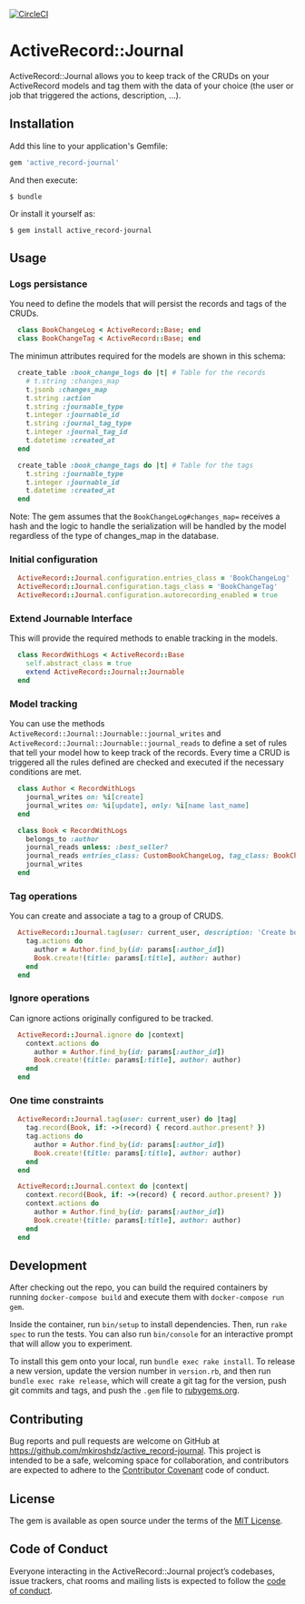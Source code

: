 [![CircleCI](https://circleci.com/gh/mkiroshdz/active_record-journal/tree/main.svg?style=svg)](https://circleci.com/gh/mkiroshdz/active_record-journal/tree/main)

# ActiveRecord::Journal

ActiveRecord::Journal allows you to keep track of the CRUDs on your ActiveRecord models and tag them with the data of your choice (the user or job that triggered the actions, description, ...).

## Installation

Add this line to your application's Gemfile:

```ruby
gem 'active_record-journal'
```

And then execute:

    $ bundle

Or install it yourself as:

    $ gem install active_record-journal


## Usage

### Logs persistance

You need to define the models that will persist the records and tags of the CRUDs.

```ruby
  class BookChangeLog < ActiveRecord::Base; end
  class BookChangeTag < ActiveRecord::Base; end
```

The minimun attributes required for the models are shown in this schema: 

```ruby
  create_table :book_change_logs do |t| # Table for the records
    # t.string :changes_map 
    t.jsonb :changes_map
    t.string :action
    t.string :journable_type
    t.integer :journable_id
    t.string :journal_tag_type
    t.integer :journal_tag_id
    t.datetime :created_at
  end

  create_table :book_change_tags do |t| # Table for the tags
    t.string :journable_type
    t.integer :journable_id
    t.datetime :created_at
  end
```

Note: The gem assumes that the `BookChangeLog#changes_map=` receives a hash and the logic to handle the serialization will be handled by the model regardless of the type of changes_map in the database.

### Initial configuration

```ruby
  ActiveRecord::Journal.configuration.entries_class = 'BookChangeLog'
  ActiveRecord::Journal.configuration.tags_class = 'BookChangeTag'
  ActiveRecord::Journal.configuration.autorecording_enabled = true
```

### Extend Journable Interface

This will provide the required methods to enable tracking in the models.

```ruby
  class RecordWithLogs < ActiveRecord::Base
    self.abstract_class = true
    extend ActiveRecord::Journal::Journable
  end
```

### Model tracking

You can use the methods `ActiveRecord::Journal::Journable::journal_writes` and `ActiveRecord::Journal::Journable::journal_reads` to define a set of rules that tell your model how to keep track of the records. Every time a CRUD is triggered all the rules defined are checked and executed if the necessary conditions are met.

```ruby
  class Author < RecordWithLogs   
    journal_writes on: %i[create]
    journal_writes on: %i[update], only: %i[name last_name]
  end

  class Book < RecordWithLogs    
    belongs_to :author
    journal_reads unless: :best_seller?
    journal_reads entries_class: CustomBookChangeLog, tag_class: BookChangeTag, if: :best_seller?
    journal_writes 
  end
```

### Tag operations

You can create and associate a tag to a group of CRUDS.

```ruby
  ActiveRecord::Journal.tag(user: current_user, description: 'Create book') do |tag|
    tag.actions do
      author = Author.find_by(id: params[:author_id])
      Book.create!(title: params[:title], author: author)
    end
  end
```

### Ignore operations

Can ignore actions originally configured to be tracked.

```ruby
  ActiveRecord::Journal.ignore do |context|
    context.actions do
      author = Author.find_by(id: params[:author_id])
      Book.create!(title: params[:title], author: author)
    end
  end
```

### One time constraints

```ruby
  ActiveRecord::Journal.tag(user: current_user) do |tag|
    tag.record(Book, if: ->(record) { record.author.present? })
    tag.actions do
      author = Author.find_by(id: params[:author_id])
      Book.create!(title: params[:title], author: author)
    end
  end

  ActiveRecord::Journal.context do |context|
    context.record(Book, if: ->(record) { record.author.present? })
    context.actions do
      author = Author.find_by(id: params[:author_id])
      Book.create!(title: params[:title], author: author)
    end
  end
```

## Development

After checking out the repo, you can build the required containers by running `docker-compose build` and execute them with `docker-compose run gem`.

Inside the container, run `bin/setup` to install dependencies. Then, run `rake spec` to run the tests. You can also run `bin/console` for an interactive prompt that will allow you to experiment.

To install this gem onto your local, run `bundle exec rake install`. To release a new version, update the version number in `version.rb`, and then run `bundle exec rake release`, which will create a git tag for the version, push git commits and tags, and push the `.gem` file to [rubygems.org](https://rubygems.org).

## Contributing

Bug reports and pull requests are welcome on GitHub at https://github.com/mkiroshdz/active_record-journal. This project is intended to be a safe, welcoming space for collaboration, and contributors are expected to adhere to the [Contributor Covenant](http://contributor-covenant.org) code of conduct.

## License

The gem is available as open source under the terms of the [MIT License](https://opensource.org/licenses/MIT).

## Code of Conduct

Everyone interacting in the ActiveRecord::Journal project’s codebases, issue trackers, chat rooms and mailing lists is expected to follow the [code of conduct](https://github.com/[USERNAME]/active_record-journal/blob/master/CODE_OF_CONDUCT.md).

